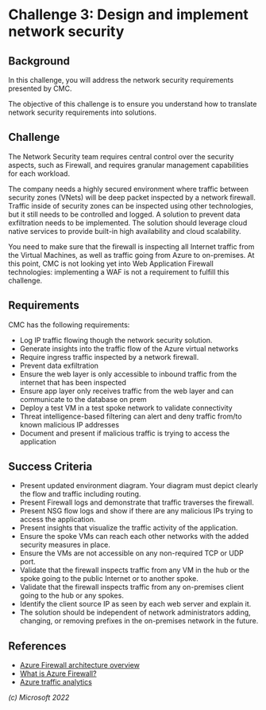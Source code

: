 # Challenge 3: Design and implement network security

## Background

In this challenge, you will address the network security requirements presented by CMC.

The objective of this challenge is to ensure you understand how to translate network security requirements into solutions.

## Challenge

The Network Security team requires central control over the security aspects, such as Firewall, and requires granular management capabilities for each workload.

The company needs a highly secured environment where traffic between security zones (VNets) will be deep packet inspected by a network firewall. Traffic inside of security zones can be inspected using other technologies, but it still needs to be controlled and logged. A solution to prevent data exfiltration needs to be implemented. The solution should leverage cloud native services to provide built-in high availability and cloud scalability.

You need to make sure that the firewall is inspecting all Internet traffic from the Virtual Machines, as well as traffic going from Azure to on-premises. At this point, CMC is not looking yet into Web Application Firewall technologies: implementing a WAF is not a requirement to fulfill this challenge.

## Requirements

CMC has the following requirements:

- Log IP traffic flowing though the network security solution. 
- Generate insights into the traffic flow of the Azure virtual networks
- Require ingress traffic inspected by a network firewall.
- Prevent data exfiltration
- Ensure the web layer is only accessible to inbound traffic from the internet that has been inspected
- Ensure app layer only receives traffic from the web layer and can communicate to the database on prem
- Deploy a test VM in a test spoke network to validate connectivity
- Threat intelligence-based filtering can alert and deny traffic from/to known malicious IP addresses
- Document and present if malicious traffic is trying to access the application

## Success Criteria

- Present updated environment diagram. Your diagram must depict clearly the flow and traffic including routing.
- Present Firewall logs and demonstrate that traffic traverses the firewall.
- Present NSG flow logs and show if there are any malicious IPs trying to access the application.
- Present insights that visualize the traffic activity of the application.
- Ensure the spoke VMs can reach each other networks with the added security measures in place.
- Ensure the VMs are not accessible on any non-required TCP or UDP port.
- Validate that the firewall inspects traffic from any VM in the hub or the spoke going to the public Internet or to another spoke.
- Validate that the firewall inspects traffic from any on-premises client going to the hub or any spokes.
- Identify the client source IP as seen by each web server and explain it.
- The solution should be independent of network administrators adding, changing, or removing prefixes in the on-premises network in the future.

## References

- [Azure Firewall architecture overview](https://learn.microsoft.com/en-us/azure/architecture/example-scenario/firewalls/)
- [What is Azure Firewall?](https://learn.microsoft.com/en-us/azure/firewall/overview?toc=%2Fazure%2Fnetworking%2Ffundamentals%2Ftoc.json)
- [Azure traffic analytics](https://learn.microsoft.com/en-us/azure/network-watcher/traffic-analytics)

_(c) Microsoft 2022_
